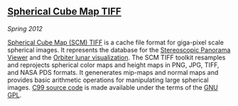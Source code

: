 ## [Spherical Cube Map TIFF][doc]

*Spring 2012*

[Spherical Cube Map (SCM) TIFF][doc] is a cache file format for giga-pixel scale spherical images. It represents the database for the [Stereoscopic Panorama Viewer][panoview] and the [Orbiter lunar visualization][orbiter]. The SCM TIFF toolkit resamples and reprojects spherical color maps and height maps in PNG, JPG, TIFF, and NASA PDS formats. It genenerates mip-maps and normal maps and provides basic arithmetic operations for manipulating large spherical images. [C99 source code][src] is made available under the terms of the [GNU GPL][gpl].

[panoview]: research.html#panoview
[orbiter]:  research.html#orbiter
[src]:      https://github.com/rlk/scm
[doc]:      pdfs/scmtiff.pdf
[gpl]:      http://www.gnu.org/licenses/gpl.html
